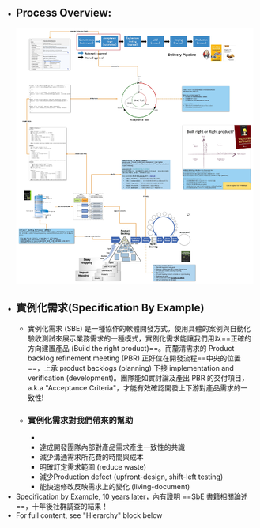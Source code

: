 - ## Process Overview:
  ![SeB & Acceptance Test.jpg](../assets/SeB_&_Acceptance_Test_1650361331009_0.jpg)
- ## 實例化需求(Specification By Example)
	- 實例化需求 (SBE) 是一種協作的軟體開發方式，使用具體的案例與自動化驗收測試來展示業務需求的一種模式，實例化需求能讓我們用以==正確的方向建置產品 (Build the right product)==。而釐清需求的 Product backlog refinement meeting (PBR) 正好位在開發流程==中央的位置==，上承 product backlogs (planning) 下接 implementation and verification (development)。團隊能如實討論及產出 PBR 的交付項目，a.k.a "Acceptance Criteria"，才能有效確認開發上下游對產品需求的一致性!
	- ### 實例化需求對我們帶來的幫助
		-
		- 達成開發團隊內部對產品需求產生一致性的共識
		- 減少溝通需求所花費的時間與成本
		- 明確訂定需求範圍 (reduce waste)
		- 減少Production defect (upfront-design, shift-left testing)
		- 能快速修改反映需求上的變化 (living-document)
- [Specification by Example, 10 years later](https://gojko.net/2020/03/17/sbe-10-years.html)，內有證明 ==SbE 書籍相關論述==，十年後社群調查的結果！
- For full content, see "Hierarchy" block below
